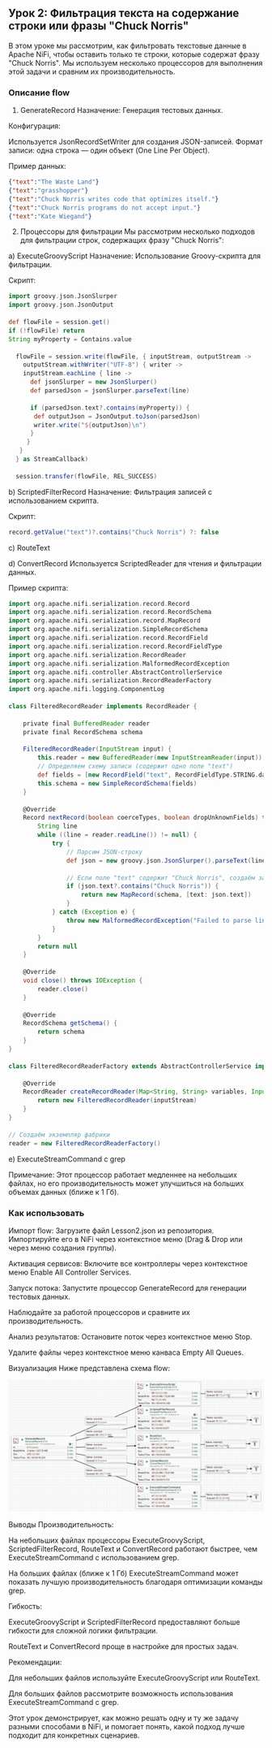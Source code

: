 ## Урок 2: Фильтрация текста на содержание строки или фразы "Chuck Norris"
В этом уроке мы рассмотрим, как фильтровать текстовые данные в Apache NiFi, чтобы оставить только те строки, которые содержат фразу "Chuck Norris". Мы используем несколько процессоров для выполнения этой задачи и сравним их производительность.

### Описание flow
1. GenerateRecord
Назначение: Генерация тестовых данных.

Конфигурация:

Используется JsonRecordSetWriter для создания JSON-записей.
Формат записи: одна строка — один объект (One Line Per Object).

Пример данных:
```json
{"text":"The Waste Land"}
{"text":"grasshopper"}
{"text":"Chuck Norris writes code that optimizes itself."}
{"text":"Chuck Norris programs do not accept input."}
{"text":"Kate Wiegand"}
```

2. Процессоры для фильтрации
Мы рассмотрим несколько подходов для фильтрации строк, содержащих фразу "Chuck Norris":

a) ExecuteGroovyScript
Назначение: Использование Groovy-скрипта для фильтрации.

Скрипт:

```groovy
import groovy.json.JsonSlurper
import groovy.json.JsonOutput

def flowFile = session.get()
if (!flowFile) return
String myProperty = Contains.value

  flowFile = session.write(flowFile, { inputStream, outputStream ->
    outputStream.withWriter("UTF-8") { writer ->
    inputStream.eachLine { line ->
      def jsonSlurper = new JsonSlurper()
      def parsedJson = jsonSlurper.parseText(line)

      if (parsedJson.text?.contains(myProperty)) {
       def outputJson = JsonOutput.toJson(parsedJson)
       writer.write("${outputJson}\n")
      }
     }
   }
  } as StreamCallback)

  session.transfer(flowFile, REL_SUCCESS)
```

b) ScriptedFilterRecord
Назначение: Фильтрация записей с использованием скрипта.

Скрипт:

```groovy
record.getValue("text")?.contains("Chuck Norris") ?: false
```

c) RouteText

d) ConvertRecord
Используется ScriptedReader для чтения и фильтрации данных.

Пример скрипта:

```groovy
import org.apache.nifi.serialization.record.Record
import org.apache.nifi.serialization.record.RecordSchema
import org.apache.nifi.serialization.record.MapRecord
import org.apache.nifi.serialization.SimpleRecordSchema
import org.apache.nifi.serialization.record.RecordField
import org.apache.nifi.serialization.record.RecordFieldType
import org.apache.nifi.serialization.RecordReader
import org.apache.nifi.serialization.MalformedRecordException
import org.apache.nifi.controller.AbstractControllerService
import org.apache.nifi.serialization.RecordReaderFactory
import org.apache.nifi.logging.ComponentLog

class FilteredRecordReader implements RecordReader {

    private final BufferedReader reader
    private final RecordSchema schema

    FilteredRecordReader(InputStream input) {
        this.reader = new BufferedReader(new InputStreamReader(input))
        // Определяем схему записи (содержит одно поле "text")
        def fields = [new RecordField("text", RecordFieldType.STRING.dataType)]
        this.schema = new SimpleRecordSchema(fields)
    }

    @Override
    Record nextRecord(boolean coerceTypes, boolean dropUnknownFields) throws IOException, MalformedRecordException {
        String line
        while ((line = reader.readLine()) != null) {
            try {
                // Парсим JSON-строку
                def json = new groovy.json.JsonSlurper().parseText(line)
                
                // Если поле "text" содержит "Chuck Norris", создаём запись
                if (json.text?.contains("Chuck Norris")) {
                    return new MapRecord(schema, [text: json.text])
                }
            } catch (Exception e) {
                throw new MalformedRecordException("Failed to parse line: ${line}", e)
            }
        }
        return null
    }

    @Override
    void close() throws IOException {
        reader.close()
    }

    @Override
    RecordSchema getSchema() {
        return schema
    }
}

class FilteredRecordReaderFactory extends AbstractControllerService implements RecordReaderFactory {

    @Override
    RecordReader createRecordReader(Map<String, String> variables, InputStream inputStream, long inputLength, ComponentLog logger) throws IOException {
        return new FilteredRecordReader(inputStream)
    }
}

// Создаём экземпляр фабрики
reader = new FilteredRecordReaderFactory()
```

e) ExecuteStreamCommand c grep

Примечание: Этот процессор работает медленнее на небольших файлах, но его производительность может улучшиться на больших объемах данных (ближе к 1 Гб).

### Как использовать
Импорт flow:
Загрузите файл Lesson2.json из репозитория.
Импортируйте его в NiFi через контекстное меню (Drag & Drop или через меню создания группы).

Активация сервисов:
Включите все контроллеры через контекстное меню Enable All Controller Services.

Запуск потока:
Запустите процессор GenerateRecord для генерации тестовых данных.

Наблюдайте за работой процессоров и сравните их производительность.

Анализ результатов:
Остановите поток через контекстное меню Stop.

Удалите файлы через контекстное меню канваса Empty All Queues.

Визуализация
Ниже представлена схема flow:

![NiFi Flow](pipeline.png)

Выводы
Производительность:

На небольших файлах процессоры ExecuteGroovyScript, ScriptedFilterRecord, RouteText и ConvertRecord работают быстрее, чем ExecuteStreamCommand с использованием grep.

На больших файлах (ближе к 1 Гб) ExecuteStreamCommand может показать лучшую производительность благодаря оптимизации команды grep.

Гибкость:

ExecuteGroovyScript и ScriptedFilterRecord предоставляют больше гибкости для сложной логики фильтрации.

RouteText и ConvertRecord проще в настройке для простых задач.

Рекомендации:

Для небольших файлов используйте ExecuteGroovyScript или RouteText.

Для больших файлов рассмотрите возможность использования ExecuteStreamCommand с grep.

Этот урок демонстрирует, как можно решать одну и ту же задачу разными способами в NiFi, и помогает понять, какой подход лучше подходит для конкретных сценариев.
